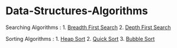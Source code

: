 # Data-Structures-Algorithms

Searching Algorithms :
    1. [Breadth First Search](https://github.com/ryan3142/Data-Structures-Algorithms/blob/master/Searching%20Algorithms/BreadthFirstSearch.cpp)
    2. [Depth First Search](https://github.com/ryan3142/Data-Structures-Algorithms/blob/master/Searching%20Algorithms/DepthFirstSearch.cpp)
    
Sorting Algorithms :
    1. [Heap Sort](https://github.com/ryan3142/Data-Structures-Algorithms/blob/master/Sorting%20Algorithms/HeapSort.cpp)
    2. [Quick Sort](https://github.com/ryan3142/Data-Structures-Algorithms/blob/master/Sorting%20Algorithms/QuickSort.cpp)
    3. [Bubble Sort](https://github.com/ryan3142/Data-Structures-Algorithms/blob/master/Sorting%20Algorithms/BubbleSort.cpp)
 
